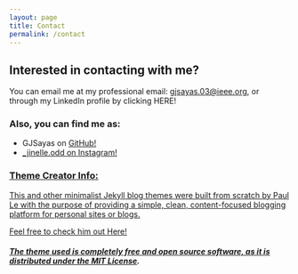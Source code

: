 ```yaml
---
layout: page
title: Contact
permalink: /contact
---
```

## Interested in contacting with me?
You can email me at my professional email: [gjsayas.03@ieee.org](mailto:gjsayas.03@ieee.org), or through my LinkedIn profile by clicking <a herf="www.linkedin.com/in/getsie-jinelle-sayas-de-la-rosa-a02a97242">HERE!

### Also, you can find me as: 
- GJSayas on <a href="https://github.com/GJSayas">GitHub!
- _jinelle.odd on <a href="https://www.instagram.com/_jinelle.odd/">Instagram!



### Theme Creator Info: 
This and other minimalist Jekyll blog themes were built from scratch by Paul Le with the purpose of providing a simple, clean, content-focused blogging platform for personal sites or blogs. 

Feel free to check him out <a href="https://github.com/LeNPaul/"> Here!

##### The theme used is completely free and open source software, as it is distributed under the [MIT License](http://choosealicense.com/licenses/mit/).
